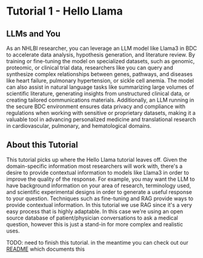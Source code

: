 # Tutorial 1 - Hello Llama

## LLMs and You

As an NHLBI researcher, you can leverage an LLM model like Llama3 in BDC to accelerate data analysis, hypothesis generation, and literature review. By training or fine-tuning the model on specialized datasets, such as genomic, proteomic, or clinical trial data, researchers like you can query and synthesize complex relationships between genes, pathways, and diseases like heart failure, pulmonary hypertension, or sickle cell anemia. The model can also assist in natural language tasks like summarizing large volumes of scientific literature, generating insights from unstructured clinical data, or creating tailored communications materials. Additionally, an LLM running in the secure BDC environment ensures data privacy and compliance with regulations when working with sensitive or proprietary datasets, making it a valuable tool in advancing personalized medicine and translational research in cardiovascular, pulmonary, and hematological domains.

## About this Tutorial

This tutorial picks up where the Hello Llama tutorial leaves off.  Given the domain-specific information most
researchers will work with, there's a desire to provide contextual information to models like Llama3 in order
to improve the quality of the response.  For example, you may want the LLM to have background information on 
your area of research, terminology used, and scientific experimental designs in order to generate 
a useful response to your question.  Techniques such as fine-tuning and RAG provide ways to provide 
contextual information.  In this tutorial we use RAG since it's a very easy process that is highly adaptable.
In this case we're using an open source database of patient/physician conversations to ask a medical question, however
this is just a stand-in for more complex and realistic uses.

TODO: need to finish this tutorial.  in the meantime you can check out our [README](../../objective_1.1/README.md) which documents this 